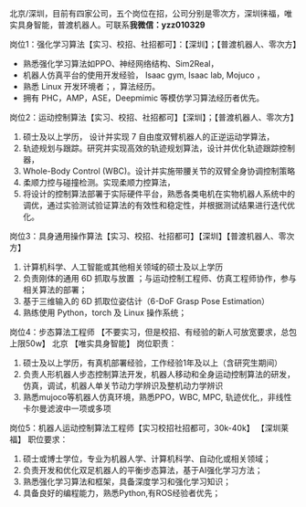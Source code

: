 北京/深圳，目前有四家公司，五个岗位在招，公司分别是零次方，深圳徕福，唯实具身智能，普渡机器人。可联系**我微信：yzz010329**

岗位1：强化学习算法【实习、校招、社招都可】：【深圳】；【普渡机器人、零次方】
- 熟悉强化学习算法如PPO、神经网络结构、Sim2Real，
- 机器人仿真平台的使用开发经验， Isaac gym, Isaac lab, Mojuco ，
- 熟悉 Linux 开发环境者；，算法经历。
- 拥有 PHC，AMP，ASE，Deepmimic 等模仿学习算法经历者优先。

岗位2：运动控制算法【实习、校招、社招都可】【深圳】；【普渡机器人、零次方】
1. 硕士及以上学历， 设计并实现 7 自由度双臂机器人的正逆运动学算法，
2. 轨迹规划与跟踪。研究并实现高效的轨迹规划算法，设计并优化轨迹跟踪控制器，
3. Whole-Body Control (WBC)。设计并实施带腰关节的双臂全身协调控制策略
4. 柔顺力控与碰撞检测。实现柔顺力控算法，
5. 将设计的控制算法部署于实际硬件平台，熟悉各类电机在实物机器人系统中的调优，通过实验测试验证算法的有效性和稳定性，并根据测试结果进行迭代优化。

岗位3：具身通用操作算法【实习、校招、社招都可】【深圳】【普渡机器人、零次方】
1. 计算机科学、人工智能或其他相关领域的硕士及以上学历
2. 负责刚体的通用 6D 抓取与放置 ；与运动控制工程师、仿真工程师协作，参与相关算法的部署； 
3. 基于三维输入的 6D 抓取位姿估计（6-DoF Grasp Pose Estimation） 
4. 熟练使用 Python，torch 及 Linux 操作系统；

岗位4：步态算法工程师 【不要实习，但是校招、有经验的新人可放宽要求，总包上限50w】 北京 【唯实具身智能】
岗位职责：
1. 硕士及以上学历，有真机部署经验，工作经验1年及以上（含研究生期间）
2. 负责人形机器人步态控制算法开发，机器人移动和全身运动控制算法的研发，仿真，调试，机器人单关节动力学辨识及整机动力学辨识
3. 熟悉mujoco等机器人仿真环境，熟悉PPO，WBC, MPC, 轨迹优化,，非线性卡尔曼滤波中一项或多项

岗位5：机器人运动控制算法工程师【实习校招社招都可，30k-40k】 【深圳莱福】 
职位要求：
1. 硕士或博士学位，专业为机器人学、计算机科学、自动化或相关领域；
2. 负责开发和优化双足机器人的平衡步态算法，基于AI强化学习方法；
3. 熟悉强化学习算法和框架，具备深度学习和强化学习知识；
4. 具备良好的编程能力，熟悉Python,有ROS经验者优先；
